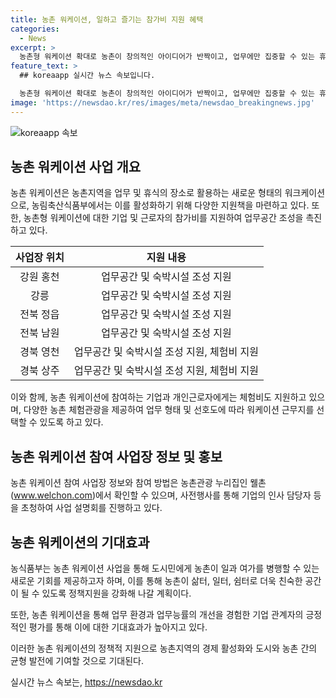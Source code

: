 ```yaml
---
title: 농촌 워케이션, 일하고 즐기는 참가비 지원 혜택
categories:
  - News
excerpt: >
  농촌형 워케이션 확대로 농촌이 창의적인 아이디어가 반짝이고, 업무에만 집중할 수 있는 휴식의 공간으로 변모하고 있다. 농식품부는 농촌형 워케이션을 활성화하기 위해 농촌 내 업무공간 조성을 지원하고 기업·근로자의 참가비를 지원한다. 최근 워케이션에 대한 관심이 높아지면서, 농식품부는 농어촌상생협력기금을 통해 업무공간이나 숙박시설 조성을 지원하고 체험비도 지원한다. 이에 추가로, 농촌 워케이션 사업장은 다양한 프로그램을 마련하여 기업이나 근로자의 업무 형태와 선호도에 맞게 선택할 수 있도록 했다.
feature_text: >
  ## koreaapp 실시간 뉴스 속보입니다.

  농촌형 워케이션 확대로 농촌이 창의적인 아이디어가 반짝이고, 업무에만 집중할 수 있는 휴식의 공간으로 변모하고 있다. 농식품부는 농촌형 워케이션을 활성화하기 위해 농촌 내 업무공간 조성을 지원하고 기업·근로자의 참가비를 지원한다. 최근 워케이션에 대한 관심이 높아지면서, 농식품부는 농어촌상생협력기금을 통해 업무공간이나 숙박시설 조성을 지원하고 체험비도 지원한다. 이에 추가로, 농촌 워케이션 사업장은 다양한 프로그램을 마련하여 기업이나 근로자의 업무 형태와 선호도에 맞게 선택할 수 있도록 했다.
image: 'https://newsdao.kr/res/images/meta/newsdao_breakingnews.jpg'
---
```


<p><img src="https://newsdao.kr/res/images/meta/newsdao_breakingnews.jpg" alt="koreaapp 속보" /></p>

<h2 data-ke-size="size26">농촌 워케이션 사업 개요</h2>

<p data-ke-size="size16">농촌 워케이션은 농촌지역을 업무 및 휴식의 장소로 활용하는 새로운 형태의 워크케이션으로, 농림축산식품부에서는 이를 활성화하기 위해 다양한 지원책을 마련하고 있다. 또한, 농촌형 워케이션에 대한 기업 및 근로자의 참가비를 지원하여 업무공간 조성을 촉진하고 있다.</p>

<table>
<thead>
<tr>
<th style="text-align: center;">사업장 위치</th>
<th style="text-align: center;">지원 내용</th>
</tr>
</thead>
<tbody>
<tr>
<td style="text-align: center;">강원 홍천</td>
<td style="text-align: center;">업무공간 및 숙박시설 조성 지원</td>
</tr>
<tr>
<td style="text-align: center;">강릉</td>
<td style="text-align: center;">업무공간 및 숙박시설 조성 지원</td>
</tr>
<tr>
<td style="text-align: center;">전북 정읍</td>
<td style="text-align: center;">업무공간 및 숙박시설 조성 지원</td>
</tr>
<tr>
<td style="text-align: center;">전북 남원</td>
<td style="text-align: center;">업무공간 및 숙박시설 조성 지원</td>
</tr>
<tr>
<td style="text-align: center;">경북 영천</td>
<td style="text-align: center;">업무공간 및 숙박시설 조성 지원, 체험비 지원</td>
</tr>
<tr>
<td style="text-align: center;">경북 상주</td>
<td style="text-align: center;">업무공간 및 숙박시설 조성 지원, 체험비 지원</td>
</tr>
</tbody>
</table>

<p data-ke-size="size16">이와 함께, 농촌 워케이션에 참여하는 기업과 개인근로자에게는 체험비도 지원하고 있으며, 다양한 농촌 체험관광을 제공하여 업무 형태 및 선호도에 따라 워케이션 근무지를 선택할 수 있도록 하고 있다.</p>

<h2 data-ke-size="size26">농촌 워케이션 참여 사업장 정보 및 홍보</h2>

<p data-ke-size="size16">농촌 워케이션 참여 사업장 정보와 참여 방법은 농촌관광 누리집인 웰촌(<a href="http://www.welchon.com">www.welchon.com</a>)에서 확인할 수 있으며, 사전행사를 통해 기업의 인사 담당자 등을 초청하여 사업 설명회를 진행하고 있다.</p>

<h2 data-ke-size="size26">농촌 워케이션의 기대효과</h2>

<p data-ke-size="size16">농식품부는 농촌 워케이션 사업을 통해 도시민에게 농촌이 일과 여가를 병행할 수 있는 새로운 기회를 제공하고자 하며, 이를 통해 농촌이 삶터, 일터, 쉼터로 더욱 친숙한 공간이 될 수 있도록 정책지원을 강화해 나갈 계획이다.</p>

<p data-ke-size="size16">또한, 농촌 워케이션을 통해 업무 환경과 업무능률의 개선을 경험한 기업 관계자의 긍정적인 평가를 통해 이에 대한 기대효과가 높아지고 있다.</p>

<p data-ke-size="size16">이러한 농촌 워케이션의 정책적 지원으로 농촌지역의 경제 활성화와 도시와 농촌 간의 균형 발전에 기여할 것으로 기대된다.</p>
실시간 뉴스 속보는, <a href="https://newsdao.kr" rel="dofollow">https://newsdao.kr</a>


